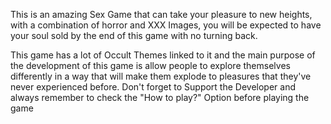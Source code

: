This is an amazing Sex Game that can take your pleasure to new heights, with a combination of horror and XXX Images, you will be expected to have your soul sold by the end of this game with no turning back.

This game has a lot of Occult Themes linked to it and the main purpose of the development of this game is allow people to explore themselves differently in a way that will make them explode to pleasures that they've never experienced before. Don't forget to Support the Developer and always remember to check the "How to play?" Option before playing the game

